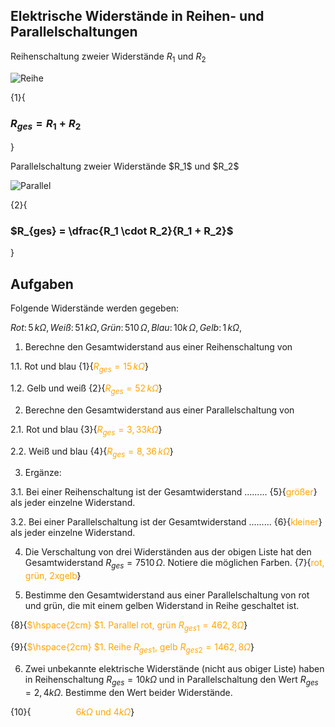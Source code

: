 <!--
author: Christian Golnik

language: de

@style
.lia-effect__circle {
    display: none !important;
}

@media (min-width: 600px) {
    .newspaper {
        column-count: 2;
        column-gap: 40px;
        column-rule: 1px solid lightblue;
    }
}

h1, h2, h3, h4, h5, h6 {
  column-span: all;
}

.cb {
    break-before: column;
}
@end

mode: Presentation

@onload
window.LIA.settings.font_size = 2
@end

-->

## Elektrische Widerstände in Reihen- und Parallelschaltungen

<section class="newspaper">

Reihenschaltung zweier Widerstände $R_1$ und $R_2$

![Reihe](https://diversewolken.ddns.net/nextcloud/index.php/s/TAECLJRFtfkH49D/download)


{1}{<H3>$R_{ges} = R_1 + R_2$</H3>}

<p class="cb"> Parallelschaltung zweier Widerstände $R_1$ und $R_2$ </p>

![Parallel](https://diversewolken.ddns.net/nextcloud/index.php/s/CG6ZXmXid7wjppe/download)

{2}{<H3>$R_{ges} = \dfrac{R_1 \cdot R_2}{R_1 + R_2}$</H3>}



</section>

## Aufgaben

Folgende Widerstände werden gegeben:

$Rot:\,5\,k\Omega,\,Weiß:\,51\,k\Omega,\,Grün:\,510\,\Omega,\,Blau:\,10k\,\Omega, \,Gelb:\,1\,k\Omega,$

1. Berechne den Gesamtwiderstand aus einer Reihenschaltung von

1.1. Rot und blau {1}{<span style="color:orange">$R_{ges} = 15 \,k\Omega$</span>}

1.2. Gelb und weiß {2}{<span style="color:orange">$R_{ges} = 52  \,k\Omega$</span>}

2. Berechne den Gesamtwiderstand aus einer Parallelschaltung von 

2.1. Rot und blau {3}{<span style="color:orange">$R_{ges} = 3,33 k\Omega$</span>}

2.2. Weiß und blau {4}{<span style="color:orange">$R_{ges} =  8,36\,k\Omega$</span>}

3. Ergänze: 

3.1. Bei einer Reihenschaltung ist der Gesamtwiderstand ......... {5}{<span style="color:orange">größer</span>} als jeder einzelne Widerstand.

3.2. Bei einer Parallelschaltung ist der Gesamtwiderstand ......... {6}{<span style="color:orange">kleiner</span>} als jeder einzelne Widerstand.

4. Die Verschaltung von drei Widerständen aus der obigen Liste hat den Gesamtwiderstand $R_{ges} = 7510\,\Omega$. Notiere die möglichen Farben. {7}{<span style="color:orange">rot, grün, 2xgelb</span>}

5. Bestimme den Gesamtwiderstand aus einer Parallelschaltung von rot und grün, die mit einem gelben Widerstand in Reihe geschaltet ist.

{8}{<span style="color:orange">$\hspace{2cm} $1.  Parallel rot, grün $R_{ges1} = 462,8\Omega$</span>}

{9}{<span style="color:orange">$\hspace{2cm} $1.  Reihe $R_{ges1}$, gelb $R_{ges2} = 1462,8\Omega$</span>}

6. Zwei unbekannte elektrische Widerstände (nicht aus obiger Liste) haben in Reihenschaltung $R_{ges} = 10 k\Omega$ und in Parallelschaltung den Wert $R_{ges} = 2,4 k\Omega$. Bestimme den Wert beider Widerstände.

{10}{<span style="color:orange">$\hspace{2cm}6 k\Omega$ und $4 k\Omega$</span>}